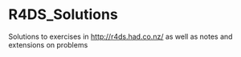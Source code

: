 # R4DS_Solutions
Solutions to exercises in http://r4ds.had.co.nz/ as well as notes and extensions on problems
